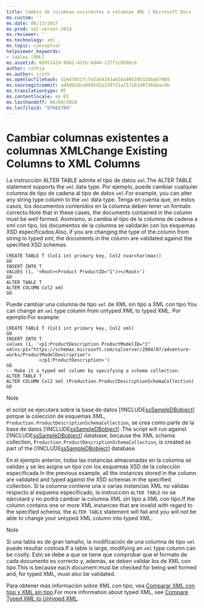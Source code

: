 ```yaml
---
title: Cambio de columnas existentes a columnas XML | Microsoft Docs
ms.custom: ''
ms.date: 06/13/2017
ms.prod: sql-server-2014
ms.reviewer: ''
ms.technology: xml
ms.topic: conceptual
helpviewer_keywords:
- tables [XML]
ms.assetid: 0d951424-9862-41fe-bd46-127f1c059bcb
author: rothja
ms.author: jroth
ms.openlocfilehash: 32447851fcfe2a54143a028a94539532bba6708d
ms.sourcegitcommit: ad4d92dce894592a259721a1571b1d8736abacdb
ms.translationtype: MT
ms.contentlocale: es-ES
ms.lasthandoff: 08/04/2020
ms.locfileid: "87662709"
---
```

# <a name="change-existing-columns-to-xml-columns"></a><span data-ttu-id="8c5fd-102">Cambiar columnas existentes a columnas XML</span><span class="sxs-lookup"><span data-stu-id="8c5fd-102">Change Existing Columns to XML Columns</span></span>
  <span data-ttu-id="8c5fd-103">La instrucción ALTER TABLE admite el tipo de datos `xml`.</span><span class="sxs-lookup"><span data-stu-id="8c5fd-103">The ALTER TABLE statement supports the `xml` data type.</span></span> <span data-ttu-id="8c5fd-104">Por ejemplo, puede cambiar cualquier columna de tipo de cadena al tipo de datos `xml`.</span><span class="sxs-lookup"><span data-stu-id="8c5fd-104">For example, you can alter any string type column to the `xml` data type.</span></span> <span data-ttu-id="8c5fd-105">Tenga en cuenta que, en estos casos, los documentos contenidos en la columna deben tener un formato correcto.</span><span class="sxs-lookup"><span data-stu-id="8c5fd-105">Note that in these cases, the documents contained in the column must be well formed.</span></span> <span data-ttu-id="8c5fd-106">Asimismo, si cambia el tipo de la columna de cadena a xml con tipo, los documentos de la columna se validarán con los esquemas XSD especificados.</span><span class="sxs-lookup"><span data-stu-id="8c5fd-106">Also, if you are changing the type of the column from string to typed xml, the documents in the column are validated against the specified XSD schemas.</span></span>  
  
```  
CREATE TABLE T (Col1 int primary key, Col2 nvarchar(max))  
GO  
INSERT INTO T   
VALUES (1, '<Root><Product ProductID="1"/></Root>')  
GO  
ALTER TABLE T   
ALTER COLUMN Col2 xml  
GO  
```  
  
 <span data-ttu-id="8c5fd-107">Puede cambiar una columna de tipo `xml` de XML sin tipo a XML con tipo.</span><span class="sxs-lookup"><span data-stu-id="8c5fd-107">You can change an `xml` type column from untyped XML to typed XML.</span></span> <span data-ttu-id="8c5fd-108">Por ejemplo:</span><span class="sxs-lookup"><span data-stu-id="8c5fd-108">For example:</span></span>  
  
```  
CREATE TABLE T (Col1 int primary key, Col2 xml)  
GO  
INSERT INTO T   
values (1, '<p1:ProductDescription ProductModelID="1"   
xmlns:p1="https://schemas.microsoft.com/sqlserver/2004/07/adventure-works/ProductModelDescription">  
            </p1:ProductDescription>')  
GO   
-- Make it a typed xml column by specifying a schema collection.  
ALTER TABLE T   
ALTER COLUMN Col2 xml (Production.ProductDescriptionSchemaCollection)  
GO  
```  
  
> [!NOTE]  
>  <span data-ttu-id="8c5fd-109">el script se ejecutará sobre la base de datos [!INCLUDE[ssSampleDBobject](../../includes/sssampledbobject-md.md)] porque la colección de esquemas XML, `Production.ProductDescriptionSchemaCollection`, se crea como parte de la base de datos [!INCLUDE[ssSampleDBobject](../../includes/sssampledbobject-md.md)] .</span><span class="sxs-lookup"><span data-stu-id="8c5fd-109">The script will run against [!INCLUDE[ssSampleDBobject](../../includes/sssampledbobject-md.md)] database, because the XML schema collection, `Production.ProductDescriptionSchemaCollection`, is created as part of the [!INCLUDE[ssSampleDBobject](../../includes/sssampledbobject-md.md)] database.</span></span>  
  
 <span data-ttu-id="8c5fd-110">En el ejemplo anterior, todas las instancias almacenadas en la columna se validan y se les asigna un tipo con los esquemas XSD de la colección especificada.</span><span class="sxs-lookup"><span data-stu-id="8c5fd-110">In the previous example, all the instances stored in the column are validated and typed against the XSD schemas in the specified collection.</span></span> <span data-ttu-id="8c5fd-111">Si la columna contiene una o varias instancias XML no válidas respecto al esquema especificado, la instrucción `ALTER TABLE` no se ejecutará y no podrá cambiar la columna XML sin tipo a XML con tipo.</span><span class="sxs-lookup"><span data-stu-id="8c5fd-111">If the column contains one or more XML instances that are invalid with regard to the specified schema, the `ALTER TABLE` statement will fail and you will not be able to change your untyped XML column into typed XML.</span></span>  
  
> [!NOTE]  
>  <span data-ttu-id="8c5fd-112">Si una tabla es de gran tamaño, la modificación de una columna de tipo `xml` puede resultar costosa.</span><span class="sxs-lookup"><span data-stu-id="8c5fd-112">If a table is large, modifying an `xml` type column can be costly.</span></span> <span data-ttu-id="8c5fd-113">Esto se debe a que se tiene que comprobar que el formato de cada documento es correcto y, además, se deben validar los de XML con tipo.</span><span class="sxs-lookup"><span data-stu-id="8c5fd-113">This is because each document must be checked for being well formed and, for typed XML, must also be validated.</span></span>  
  
 <span data-ttu-id="8c5fd-114">Para obtener más información sobre XML con tipo, vea [Comparar XML con tipo y XML sin tipo](compare-typed-xml-to-untyped-xml.md).</span><span class="sxs-lookup"><span data-stu-id="8c5fd-114">For more information about typed XML, see [Compare Typed XML to Untyped XML](compare-typed-xml-to-untyped-xml.md).</span></span>  
  
  
